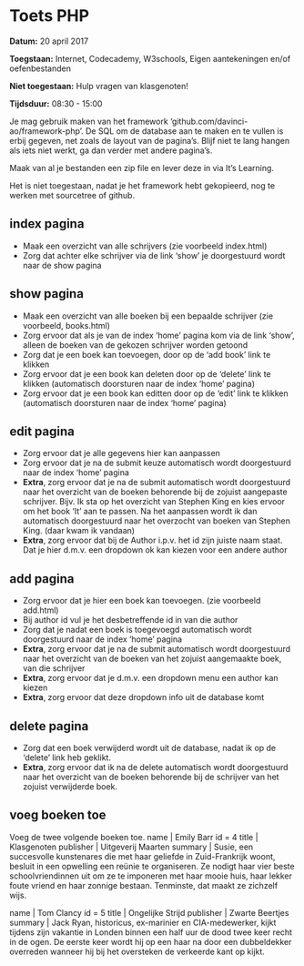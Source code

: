 # Toets PHP

**Datum:** 20 april 2017

**Toegstaan:** Internet, Codecademy, W3schools, Eigen aantekeningen en/of oefenbestanden

**Niet toegestaan:** Hulp vragen van klasgenoten!

**Tijdsduur:** 08:30 - 15:00

Je mag gebruik maken van het framework ‘github.com/davinci-ao/framework-php’.
De SQL om de database aan te maken en te vullen is erbij gegeven, net zoals de layout van de pagina’s.
Blijf niet te lang hangen als iets niet werkt, ga dan verder met andere pagina’s.

Maak van al je bestanden een zip file en lever deze in via It’s Learning.

Het is niet toegestaan, nadat je het framework hebt gekopieerd, nog te werken met sourcetree of github.

## index pagina
* Maak een overzicht van alle schrijvers (zie voorbeeld index.html)
* Zorg dat achter elke schrijver via de link ‘show’ je doorgestuurd wordt naar de show pagina

## show pagina
*	Maak een overzicht van alle boeken bij een bepaalde schrijver (zie voorbeeld, books.html)
*	Zorg ervoor dat als je van de index ‘home’ pagina kom via de link ‘show’, alleen de boeken van de gekozen schrijver worden getoond
*	Zorg dat je een boek kan toevoegen, door op de ‘add book’ link te klikken
*	Zorg ervoor dat je een book kan deleten door op de ‘delete’ link te klikken (automatisch doorsturen naar de index ‘home’ pagina)
*	Zorg ervoor dat je een book kan editten door op de ‘edit’ link te klikken (automatisch doorsturen naar de index ‘home’ pagina)

## edit pagina
* Zorg ervoor dat je alle gegevens hier kan aanpassen
*	Zorg ervoor dat je na de submit keuze automatisch wordt doorgestuurd naar de index ‘home’ pagina
*	**Extra**, zorg ervoor dat je na de submit automatisch wordt doorgestuurd naar het overzicht van de boeken behorende bij de zojuist aangepaste schrijver. Bijv. Ik sta op het overzicht van Stephen King en kies ervoor om het book ‘It’ aan te passen. Na het aanpassen wordt ik dan automatisch doorgestuurd naar het overzocht van boeken van Stephen King. (daar kwam ik vandaan)
* **Extra**, zorg ervoor dat bij de Author i.p.v. het id zijn juiste naam staat. Dat je hier d.m.v. een dropdown ok kan kiezen voor een andere author

## add pagina
*	Zorg ervoor dat je hier een boek kan toevoegen. (zie voorbeeld add.html)
*	Bij author id vul je het desbetreffende id in van die author
*	Zorg dat je nadat een boek is toegevoegd automatisch wordt doorgestuurd naar de index ‘home’ pagina
*	**Extra**, zorg ervoor dat je na de submit automatisch wordt doorgestuurd naar het overzicht van de boeken van het zojuist aangemaakte boek, van die schrijver
*	**Extra**, zorg ervoor dat je d.m.v. een dropdown menu een author kan kiezen
*	**Extra**, zorg ervoor dat deze dropdown info uit de database komt

## delete pagina
*	Zorg dat een boek verwijderd wordt uit de database, nadat ik op de ‘delete’ link heb geklikt.
*	**Extra**, zorg ervoor dat ik na de delete automatisch wordt doorgestuurd naar het overzicht van de boeken behorende bij de schrijver van het zojuist verwijderde boek.

## voeg boeken toe
Voeg de twee volgende boeken toe.
name | Emily Barr id = 4
title | Klasgenoten
publisher | Uitgeverij Maarten
summary	| Susie, een succesvolle kunstenares die met haar geliefde in Zuid-Frankrijk woont, besluit in een opwelling een reünie te organiseren. Ze nodigt haar vier beste schoolvriendinnen uit om ze te imponeren met haar mooie huis, haar lekker foute vriend en haar zonnige bestaan. Tenminste, dat maakt ze zichzelf wijs. 
	
name | Tom Clancy  id = 5
title | Ongelijke Strijd
publisher | Zwarte Beertjes
summary | Jack Ryan, historicus, ex-marinier en CIA-medewerker, kijkt tijdens zijn vakantie in Londen binnen een half uur de dood twee keer recht in de ogen. De eerste keer wordt hij op een haar na door een dubbeldekker overreden wanneer hij bij het oversteken de verkeerde kant op kijkt. 

